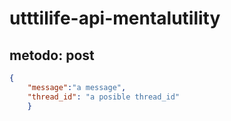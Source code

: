 # utttilife-api-mentalutility


## metodo: post
```json
{
    "message":"a message",
    "thread_id": "a posible thread_id"
    }
```